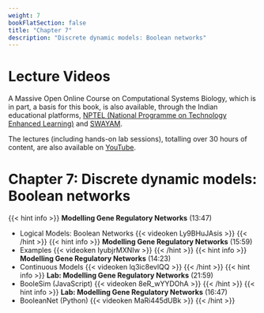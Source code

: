 ```yaml
---
weight: 7
bookFlatSection: false
title: "Chapter 7"
description: "Discrete dynamic models: Boolean networks"
---
```


# Lecture Videos

A Massive Open Online Course on Computational Systems Biology, which is in part, a basis for this book, is also available, through the Indian educational platforms, [NPTEL (National Programme on Technology Enhanced Learning)](https://nptel.ac.in/) and [SWAYAM](https://swayam.gov.in/). 

The lectures (including hands-on lab sessions), totalling over 30 hours of content, are also available on [YouTube](https://www.youtube.com/playlist?list=PLHkR7OTZy5OPhDKvFJ_Xc-PuQFw4-oCZ4).

# Chapter 7: Discrete dynamic models: Boolean networks

{{< hint info >}}
**Modelling Gene Regulatory Networks** (13:47)  
 - Logical Models: Boolean Networks
{{< videoken Ly9BHuJAsis >}}
{{< /hint >}}
{{< hint info >}}
**Modelling Gene Regulatory Networks** (15:59)  
 - Examples
{{< videoken IyubjrMXNIw >}}
{{< /hint >}}
{{< hint info >}}
**Modelling Gene Regulatory Networks** (14:23)  
 - Continuous Models
{{< videoken lq3ic8evlQQ >}}
{{< /hint >}}
{{< hint info >}}
**Lab: Modelling Gene Regulatory Networks** (21:59)  
 - BooleSim (JavaScript)
{{< videoken 8eR_wYYDOhA >}}
{{< /hint >}}
{{< hint info >}}
**Lab: Modelling Gene Regulatory Networks** (16:47)  
 - BooleanNet (Python)
{{< videoken MaRi445dUBk >}}
{{< /hint >}}
